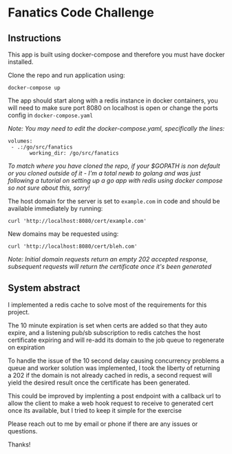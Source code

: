 # Fanatics Code Challenge

## Instructions

This app is built using docker-compose and therefore you must have docker installed.

Clone the repo and run application using:

`docker-compose up`

The app should start along with a redis instance in docker containers, you will need to make sure port 8080 on localhost is open or change the ports config in `docker-compose.yaml`

_Note: You may need to edit the docker-compose.yaml, specifically the lines:_

```
volumes:
 - .:/go/src/fanatics
       working_dir: /go/src/fanatics
```       

_To match where you have cloned the repo, if your $GOPATH is non default or you cloned outside of it - I'm a total newb to golang and was just following a tutorial on setting up a go app with redis using docker compose so not sure about this, sorry!_  
       
The host domain for the server is set to `example.com` in code and should be available immediately by running:

`curl 'http://localhost:8080/cert/example.com'`

New domains may be requested using:

`curl 'http://localhost:8080/cert/bleh.com'`

_Note: Initial domain requests return an empty 202 accepted response, subsequent requests will return the certificate once it's been generated_

## System abstract

I implemented a redis cache to solve most of the requirements for this project.

The 10 minute expiration is set when certs are added so that they auto expire, and a listening pub/sb subscription to redis catches the host certificate expiring and will re-add its domain to the job queue to regenerate on expiration

To handle the issue of the 10 second delay causing concurrency problems a queue and worker solution was implemented, I took the liberty of returning a 202 if the domain is not already cached in redis, a second request will yield the desired result once the certificate has been generated.

This could be improved by implenting a post endpoint with a callback url to allow the client to make a web hook request to receive to generated cert once its available, but I tried to keep it simple for the exercise

Please reach out to me by email or phone if there are any issues or questions.

Thanks!

